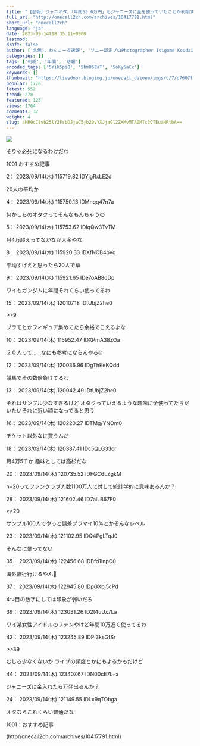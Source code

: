 ```yaml
---
title: "【悲報】ジャニオタ、「年間55.6万円」もジャニーズに金を使っていたことが判明するｗｗｗｗ "
full_url: "http://onecall2ch.com/archives/10417791.html"
short_url: "onecall2ch"
language: "ja"
date: 2023-09-14T18:35:11+0900
lastmod: 
draft: false
author: ['名無し わんこーる速報', 'ソニー認定プロPhotographer Isigame Koudai Ф わんこーる速報']
categories: []
tags: ['判明', '年間', '悲報']
encoded_tags: ['5Yik5piO', '5bm06ZaT', '5oKy5aCx']
keywords: []
thumbnail: "https://livedoor.blogimg.jp/onecall_dazeee/imgs/c/7/c7607ff6-s.png"
popular: 1776
latest: 552
trend: 278
featured: 125
views: 1764
comments: 32
weight: 4
slug: aHR0cC8vb25lY2FsbDJjaC5jb20vYXJjaGl2ZXMvMTA0MTc3OTEuaHRtbA==
---
```


![](https://livedoor.blogimg.jp/onecall_dazeee/imgs/c/7/c7607ff6-s.png)

<div><p>そりゃ必死になるわけだわ</p> <p class='name2'> 1001 おすすめ記事</p> <p class='name2'>2： 2023/09/14(木) 115719.82 IDYjgRxLE2d</p><p class='onecall'> 20人の平均か </p> <p class='name2'>4： 2023/09/14(木) 115750.13 IDMnqq47n7a</p><p class='onecall'><p> 何かしらのオタクってそんなもんちゃうの </p></p> <p class='name2'>5： 2023/09/14(木) 115753.62 IDIqQw3TvTM</p><p class='onecall'> 月4万超えってなかなか大金やな </p> <p class='name2'>8： 2023/09/14(木) 115920.33 IDXfNCB4oVd</p><p class='onecall'> 平均すげえと思ったら20人で草 </p> <p class='name2'>9： 2023/09/14(木) 115921.65 IDe7oAB8dDp</p><p class='onecall'> ワイもガンダムに年間それくらい使ってるわ </p> <p class='name2'>15： 2023/09/14(木) 120107.18 IDtUbjZ2he0</p><p class='onecall'> <p class='anchor'>>>9</p> プラモとかフィギュア集めてたら余裕でこえるよな </p> <p class='name2'>10： 2023/09/14(木) 115952.47 IDXPmA38ZOa</p><p class='onecall'> ２０人って……なにも参考にならんやろ🙄 </p> <p class='name2'>12： 2023/09/14(木) 120036.96 IDgThKeKQdd</p><p class='onecall'> 競馬でその数倍負けてるわ </p> <p class='name2'>13： 2023/09/14(木) 120042.49 IDtUbjZ2he0</p><p class='onecall'><p> それはサンプル少なすぎるけど オタクっていえるような趣味に金使ってたらだいたいそれに近い額になってると思う </p></p> <p class='name2'>16： 2023/09/14(木) 120220.27 IDTMg/YNOm0</p><p class='onecall'> チケット以外なに買うんだ </p> <p class='name2'>18： 2023/09/14(木) 120337.41 IDc5QLG33or</p><p class='onecall'> 月4万5千か 趣味としては高杉だな </p> <p class='name2'>20： 2023/09/14(木) 120735.52 IDFGC6LZgkM</p><p class='onecall'> n=20ってファンクラブ人数1100万人に対して統計学的に意味あるんか？ </p> <p class='name2'>28： 2023/09/14(木) 121602.46 ID7alLB67F0</p><p class='onecall'> <p class='anchor'>>>20</p> サンプル100人でやっと誤差プラマイ10%とかそんなレベル </p> <p class='name2'>23： 2023/09/14(木) 121102.95 IDQ4PgLTqJ0</p><p class='onecall'> そんなに使ってない </p> <p class='name2'>35： 2023/09/14(木) 122456.68 IDBfd1InpC0</p><p class='onecall'> 海外旅行行けるやん🥺 </p> <p class='name2'>37： 2023/09/14(木) 122945.80 IDpGXbj5cPd</p><p class='onecall'> 4つ目の数字にしては印象が弱いだろ </p> <p class='name2'>39： 2023/09/14(木) 123031.26 ID2t4uUx7La</p><p class='onecall'> ワイ某女性アイドルのファンやけど年間10万近く使ってるわ </p> <p class='name2'>42： 2023/09/14(木) 123245.89 IDPI3ksGfSr</p><p class='onecall'> <p class='anchor'>>>39</p> むしろ少なくないか ライブの頻度とかにもよるかもだけど </p> <p class='name2'>44： 2023/09/14(木) 123407.67 IDN00cE7L+a</p><p class='onecall'> ジャニーズに金入れたら万発出るんか？ </p> <p class='name2'>24： 2023/09/14(木) 121149.55 IDLx9qTObga</p><p class='onecall'><p> オタならこれくらい普通だな </p></p> <p class='name2'>1001：おすすめ記事</p> </div>

(http//onecall2ch.com/archives/10417791.html)
